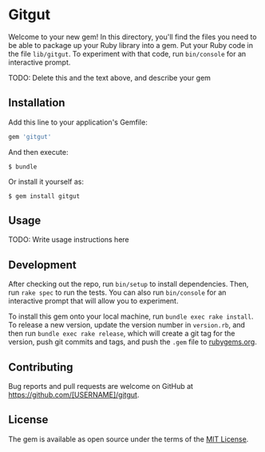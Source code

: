 # Gitgut

Welcome to your new gem! In this directory, you'll find the files you need to be able to package up your Ruby library into a gem. Put your Ruby code in the file `lib/gitgut`. To experiment with that code, run `bin/console` for an interactive prompt.

TODO: Delete this and the text above, and describe your gem

## Installation

Add this line to your application's Gemfile:

```ruby
gem 'gitgut'
```

And then execute:

    $ bundle

Or install it yourself as:

    $ gem install gitgut

## Usage

TODO: Write usage instructions here

## Development

After checking out the repo, run `bin/setup` to install dependencies. Then, run `rake spec` to run the tests. You can also run `bin/console` for an interactive prompt that will allow you to experiment.

To install this gem onto your local machine, run `bundle exec rake install`. To release a new version, update the version number in `version.rb`, and then run `bundle exec rake release`, which will create a git tag for the version, push git commits and tags, and push the `.gem` file to [rubygems.org](https://rubygems.org).

## Contributing

Bug reports and pull requests are welcome on GitHub at https://github.com/[USERNAME]/gitgut.


## License

The gem is available as open source under the terms of the [MIT License](http://opensource.org/licenses/MIT).

